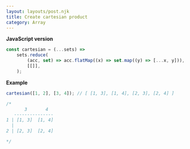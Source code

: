 ```yaml
---
layout: layouts/post.njk
title: Create cartesian product
category: Array
---
```


**JavaScript version**

```js
const cartesian = (...sets) =>
	sets.reduce(
		(acc, set) => acc.flatMap((x) => set.map((y) => [...x, y])),
		[[]],
	);
```

**Example**

```js
cartesian([1, 2], [3, 4]); // [ [1, 3], [1, 4], [2, 3], [2, 4] ]

/*
       3       4
   ---------------
1 | [1, 3]  [1, 4]
  |
2 | [2, 3]  [2, 4]

*/
```
